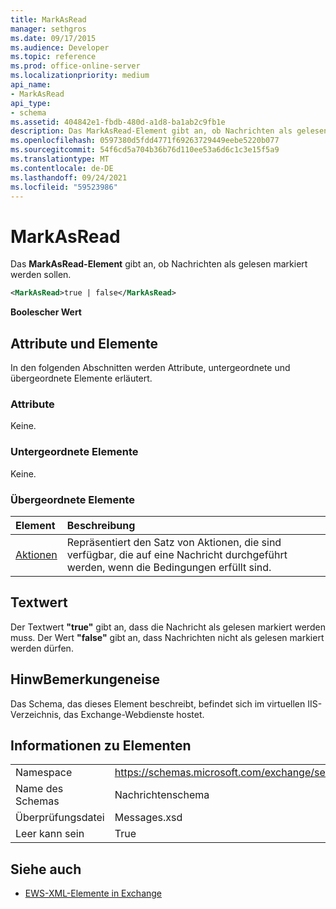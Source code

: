 ```yaml
---
title: MarkAsRead
manager: sethgros
ms.date: 09/17/2015
ms.audience: Developer
ms.topic: reference
ms.prod: office-online-server
ms.localizationpriority: medium
api_name:
- MarkAsRead
api_type:
- schema
ms.assetid: 404842e1-fbdb-480d-a1d8-ba1ab2c9fb1e
description: Das MarkAsRead-Element gibt an, ob Nachrichten als gelesen markiert werden sollen.
ms.openlocfilehash: 0597380d5fdd4771f69263729449eebe5220b077
ms.sourcegitcommit: 54f6cd5a704b36b76d110ee53a6d6c1c3e15f5a9
ms.translationtype: MT
ms.contentlocale: de-DE
ms.lasthandoff: 09/24/2021
ms.locfileid: "59523986"
---
```

# <a name="markasread"></a>MarkAsRead

Das **MarkAsRead-Element** gibt an, ob Nachrichten als gelesen markiert werden sollen. 
  
```XML
<MarkAsRead>true | false</MarkAsRead>
```

 **Boolescher Wert**
## <a name="attributes-and-elements"></a>Attribute und Elemente

In den folgenden Abschnitten werden Attribute, untergeordnete und übergeordnete Elemente erläutert.
  
### <a name="attributes"></a>Attribute

Keine.
  
### <a name="child-elements"></a>Untergeordnete Elemente

Keine.
  
### <a name="parent-elements"></a>Übergeordnete Elemente

|**Element**|**Beschreibung**|
|:-----|:-----|
|[Aktionen](actions.md) <br/> |Repräsentiert den Satz von Aktionen, die sind verfügbar, die auf eine Nachricht durchgeführt werden, wenn die Bedingungen erfüllt sind.  <br/> |
   
## <a name="text-value"></a>Textwert

Der Textwert **"true"** gibt an, dass die Nachricht als gelesen markiert werden muss. Der Wert **"false"** gibt an, dass Nachrichten nicht als gelesen markiert werden dürfen. 
  
## <a name="remarks"></a>HinwBemerkungeneise

Das Schema, das dieses Element beschreibt, befindet sich im virtuellen IIS-Verzeichnis, das Exchange-Webdienste hostet.
  
## <a name="element-information"></a>Informationen zu Elementen

|||
|:-----|:-----|
|Namespace  <br/> |https://schemas.microsoft.com/exchange/services/2006/messages  <br/> |
|Name des Schemas  <br/> |Nachrichtenschema  <br/> |
|Überprüfungsdatei  <br/> |Messages.xsd  <br/> |
|Leer kann sein  <br/> |True  <br/> |
   
## <a name="see-also"></a>Siehe auch



- [EWS-XML-Elemente in Exchange](ews-xml-elements-in-exchange.md)

